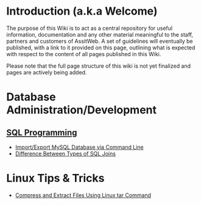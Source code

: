 <!-- TITLE: Home -->
<!-- SUBTITLE: The official AssistWeb Wiki -->

# Introduction (a.k.a Welcome)
The purpose of this Wiki is to act as a central repository for useful information, documentation and any other material meaningful to the staff, partners and customers of AssitWeb. A set of guidelines will eventually be published, with a link to it provided on this page, outlining what is expected with respect to the content of all pages published in this Wiki.

Please note that the full page structure of this wiki is not yet finalized and pages are actively being added.

# Database Administration/Development

## [SQL Programming](https://wiki.assistweb.co/sql-programming)

* [Import/Export MySQL Database via Command Line](https://wiki.assistweb.co/sql-programming/import-export-mysql-database-via-command-line "view page")
* [Difference Between Types of SQL Joins](https://wiki.assistweb.co/sql-programming/difference-between-types-of-sql-joins "view page")

# Linux Tips & Tricks
* [Compress and Extract Files Using Linux tar Command](https://wiki.assistweb.co/linux-tips-tricks/compress-extract-files-using-linux-tar-command)